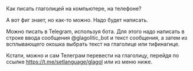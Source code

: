 Как писать глаголицей на компьютере, на телефоне?

А вот фиг знает, но как-то можно. Надо будет написать.

Можно писать в Telegram, используя бота. Для этого надо написать в строке ввода сообщения @glagolitic_bot и текст сообщения,
а затем из всплывающего окошка выбрать текст на глаголице или тифинагице.

Кстати, можно и сам Телеграм перевести на глаголицу, перейдя по ссылке https://t.me/setlanguage/glagol или из меню ниже.
